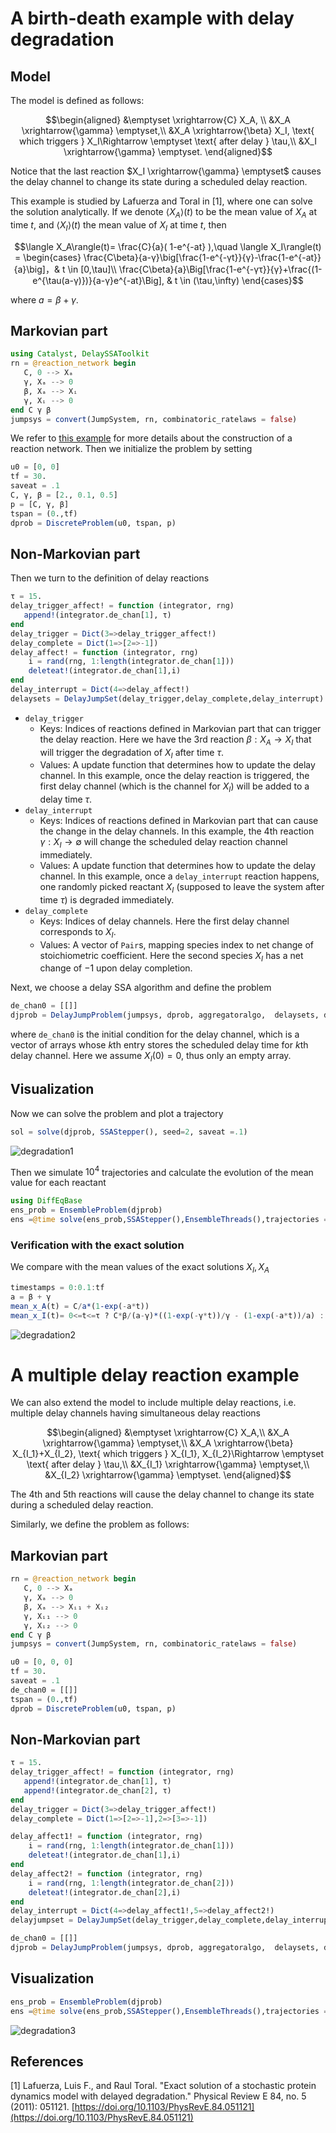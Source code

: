 # A birth-death example with delay degradation

## Model

The model is defined as follows:

```math
\begin{aligned}
&\emptyset \xrightarrow{C} X_A, \\
&X_A \xrightarrow{\gamma} \emptyset,\\
&X_A \xrightarrow{\beta}  X_I, \text{ which triggers  } X_I\Rightarrow \emptyset \text{ after delay } \tau,\\
&X_I \xrightarrow{\gamma} \emptyset.  
\end{aligned}
```

Notice that the last reaction $X_I \xrightarrow{\gamma} \emptyset$ causes the delay channel to change its state during a scheduled delay reaction.

This example is studied by Lafuerza and Toral in [1], where one can solve the solution analytically. If we denote $\langle X_A\rangle(t)$ to be the mean value of $X_A$ at time $t$, and $\langle X_I\rangle(t)$ the mean value of $X_I$ at time $t$, then

```math
\langle X_A\rangle(t)= \frac{C}{a}( 1-e^{-at} ),\quad \langle X_I\rangle(t) = \begin{cases}
\frac{C\beta}{a-γ}\big[\frac{1-e^{-γt}}{γ}-\frac{1-e^{-at}}{a}\big]，& t \in [0,\tau]\\
\frac{C\beta}{a}\Big[\frac{1-e^{-γτ}}{γ}+\frac{(1-e^{\tau(a-γ)})}{a-γ}e^{-at}\Big], & t \in (\tau,\infty)
\end{cases}
```

where $a = β + γ$.

## Markovian part

```julia
using Catalyst, DelaySSAToolkit
rn = @reaction_network begin
   C, 0 --> Xₐ
   γ, Xₐ --> 0
   β, Xₐ --> Xᵢ
   γ, Xᵢ --> 0
end C γ β
jumpsys = convert(JumpSystem, rn, combinatoric_ratelaws = false)
```

We refer to [this example](tutorials.md) for more details about the construction of a reaction network. Then we initialize the problem by setting

```julia
u0 = [0, 0]
tf = 30.
saveat = .1
C, γ, β = [2., 0.1, 0.5]
p = [C, γ, β]
tspan = (0.,tf)
dprob = DiscreteProblem(u0, tspan, p)
```

## Non-Markovian part

Then we turn to the definition of delay reactions

```julia
τ = 15.
delay_trigger_affect! = function (integrator, rng)
   append!(integrator.de_chan[1], τ)
end
delay_trigger = Dict(3=>delay_trigger_affect!)
delay_complete = Dict(1=>[2=>-1]) 
delay_affect! = function (integrator, rng)
    i = rand(rng, 1:length(integrator.de_chan[1]))
    deleteat!(integrator.de_chan[1],i)
end
delay_interrupt = Dict(4=>delay_affect!) 
delaysets = DelayJumpSet(delay_trigger,delay_complete,delay_interrupt)
```

- `delay_trigger`
  - Keys: Indices of reactions defined in Markovian part that can trigger the delay reaction. Here we have the 3rd reaction $\beta: X_A \rightarrow X_I$ that will trigger the degradation of $X_I$ after time $\tau$.
  - Values: A update function that determines how to update the delay channel. In this example, once the delay reaction is triggered, the first delay channel (which is the channel for $X_I$) will be added to a delay time $\tau$.
- `delay_interrupt`
  - Keys: Indices of reactions defined in Markovian part that can cause the change in the delay channels. In this example, the 4th reaction $\gamma : X_I \rightarrow \emptyset$ will change the scheduled delay reaction channel immediately.
  - Values: A update function that determines how to update the delay channel. In this example, once a `delay_interrupt` reaction happens, one randomly picked reactant $X_I$ (supposed to leave the system after time $\tau$) is degraded immediately.
- `delay_complete`
  - Keys: Indices of delay channels. Here the first delay channel corresponds to $X_I$.
  - Values: A vector of `Pair`s, mapping species index to net change of stoichiometric coefficient. Here the second species $X_I$ has a net change of $-1$ upon delay completion.

Next, we choose a delay SSA algorithm and define the problem

```julia
de_chan0 = [[]]
djprob = DelayJumpProblem(jumpsys, dprob, aggregatoralgo,  delaysets, de_chan0, save_positions=(false,false))
```

where `de_chan0` is the initial condition for the delay channel, which is a vector of arrays whose *k*th entry stores the scheduled delay time for *k*th delay channel. Here we assume $X_I(0) = 0$, thus only an empty array.

## Visualization

Now we can solve the problem and plot a trajectory

```julia
sol = solve(djprob, SSAStepper(), seed=2, saveat =.1)
```

![degradation1](../assets/delay_degradation1.svg)

Then we simulate $10^4$ trajectories and calculate the evolution of the mean value for each reactant

```julia
using DiffEqBase
ens_prob = EnsembleProblem(djprob)
ens =@time solve(ens_prob,SSAStepper(),EnsembleThreads(),trajectories = 1e4, saveat = .1)
```

### Verification with the exact solution

We compare with the mean values of the exact solutions $X_I, X_A$

```julia
timestamps = 0:0.1:tf
a = β + γ 
mean_x_A(t) = C/a*(1-exp(-a*t))
mean_x_I(t)= 0<=t<=τ ? C*β/(a-γ)*((1-exp(-γ*t))/γ - (1-exp(-a*t))/a) : C*β/a*((1-exp(-γ*τ))/γ + exp(-a*t)*(1-exp((a-γ)τ))/(a-γ))
```

![degradation2](../assets/delay_degradation2.svg)

# A multiple delay reaction example

We can also extend the model to include multiple delay reactions, i.e. multiple delay channels having simultaneous delay reactions

```math
\begin{aligned}
&\emptyset \xrightarrow{C} X_A,\\
&X_A \xrightarrow{\gamma} \emptyset,\\
&X_A \xrightarrow{\beta}  X_{I_1}+X_{I_2}, \text{ which triggers  } X_{I_1}, X_{I_2}\Rightarrow \emptyset \text{ after delay } \tau,\\
&X_{I_1} \xrightarrow{\gamma} \emptyset,\\
&X_{I_2} \xrightarrow{\gamma} \emptyset.
\end{aligned}
```

The 4th and 5th reactions will cause the delay channel to change its state during a scheduled delay reaction.

Similarly, we define the problem as follows:

## Markovian part

```julia
rn = @reaction_network begin
   C, 0 --> Xₐ
   γ, Xₐ --> 0
   β, Xₐ --> Xᵢ₁ + Xᵢ₂
   γ, Xᵢ₁ --> 0
   γ, Xᵢ₂ --> 0
end C γ β
jumpsys = convert(JumpSystem, rn, combinatoric_ratelaws = false)
```

```julia
u0 = [0, 0, 0]
tf = 30.
saveat = .1
de_chan0 = [[]]
tspan = (0.,tf)
dprob = DiscreteProblem(u0, tspan, p)
```

## Non-Markovian part

```julia
τ = 15.
delay_trigger_affect! = function (integrator, rng)
   append!(integrator.de_chan[1], τ)
   append!(integrator.de_chan[2], τ)
end
delay_trigger = Dict(3=>delay_trigger_affect!)
delay_complete = Dict(1=>[2=>-1],2=>[3=>-1]) 

delay_affect1! = function (integrator, rng)
    i = rand(rng, 1:length(integrator.de_chan[1]))
    deleteat!(integrator.de_chan[1],i)
end
delay_affect2! = function (integrator, rng)
    i = rand(rng, 1:length(integrator.de_chan[2]))
    deleteat!(integrator.de_chan[2],i)
end
delay_interrupt = Dict(4=>delay_affect1!,5=>delay_affect2!) 
delayjumpset = DelayJumpSet(delay_trigger,delay_complete,delay_interrupt)
```

```julia
de_chan0 = [[]]
djprob = DelayJumpProblem(jumpsys, dprob, aggregatoralgo,  delaysets, de_chan0, save_positions=(false,false))
```

## Visualization

```julia
ens_prob = EnsembleProblem(djprob)
ens =@time solve(ens_prob,SSAStepper(),EnsembleThreads(),trajectories = 10^4, saveat = .1)
```

![degradation3](../assets/delay_multidegradation3.svg)

## References

[1] Lafuerza, Luis F., and Raul Toral. "Exact solution of a stochastic protein dynamics model with delayed degradation." Physical Review E 84, no. 5 (2011): 051121. [https://doi.org/10.1103/PhysRevE.84.051121](https://doi.org/10.1103/PhysRevE.84.051121)
